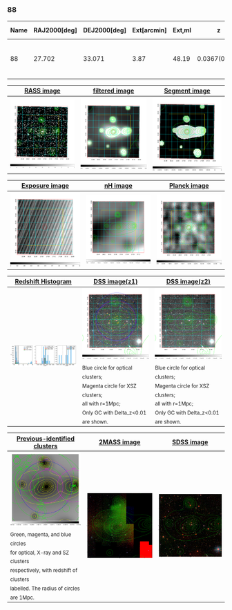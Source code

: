 <div STYLE="page-break-after: always;"></div>

### 88

|Name|RAJ2000[deg]|DEJ2000[deg] |Ext[arcmin]| Ext,ml | z | z_src| C|GC(XSZ,Delta_z<0.01)| GC(OPT,Delta_z<0.01)|GC| R_sig[arcmin] | R500[arcmin] | R500[Mpc]| CRsig[c/s] | CR500[c/s] |L500[1E44 erg/s]|F500[1E-12 erg/s/cm^2]| M500[1E14 Msun]|Tx[keV]|Cnt_sig|Beta|Rc[arcmin]|Comment|Alias|
|---|---|---|---|---|---|------|---|--------|---------|----------|---|---|---|---|---|---|---|---|---|---|---|---|---|---|
|88| 27.702| 33.071| 3.87| 48.19| 0.0367(0.005)| z1, z_xsz| B| MCXC, Tar| A, N| A, F20, MCXC, N, SPI, Tar, W| 27.169| 17.219| 0.753| 0.622(0.085)| 0.586(0.080)| 0.315(0.038)| 10.094(1.224)| 1.26(0.08)| 2.50(0.10)| 175.0| 0.507(-0.005+0.011)| 5.363(-0.393+0.457)| -| k466|

|[RASS image](../image/88/88_img.pdf)|[filtered image](../image/88/88_fil.pdf)|[Segment image](../image/88/88_seg.pdf)|
|-------------------|--------------------|-------------------|
| <img src="../image/88/88_img.png" width="300">  | <img src="../image/88/88_fil.png" width="300">   | <img src="../image/88/88_seg.png" width="300">  |

|[Exposure image](../image/88/88_mex.pdf)| [nH image](../image/88/88_nh.pdf)| [Planck image](../image/88/88_p.pdf)|
|-------------------|--------------------|-------------------|
|<img src="../image/88/88_mex.png" width="300">   | <img src="../image/88/88_nh.png" width="300">    | <img src="../image/88/88_p.png" width="300"> |

|[Redshift Histogram](../image/88/88_zg.pdf) | [DSS image(z1)](../image/88/88_dss_z1.pdf)      |  [DSS image(z2)](../image/88/88_dss_z2.pdf)    |
|-------------------|--------------------|-------------------|
|<img src="../image/88/88_zg.png" width="300"> |<img src="../image/88/88_dss_z1.png" width="300"> <sub><br>Blue circle for optical clusters; <br>Magenta circle for XSZ clusters; <br>all with r=1Mpc; <br>Only GC with Delta_z<0.01 are shown. </sub>| <img src="../image/88/88_dss_z2.png" width="300"><sub><br>Blue circle for optical clusters; <br>Magenta circle for XSZ clusters; <br>all with r=1Mpc; <br>Only GC with Delta_z<0.01 are shown. </sub> |

|[Previous-identified clusters](../image/88/88_gc.pdf) | [2MASS image](../image/88/88_2mass.pdf)      |[SDSS image](../image/88/88_sdss.pdf)   |
|-------------------|-------------------|-------------------|
|<img src=../image/88/88_gc.png width="300"> <br><sub>Green, magenta, and blue circles <br>for optical, X-ray and SZ clusters <br>respectively, with redshift of clusters <br>labelled. The radius of circles <br>are 1Mpc.</sub>|<img src="../image/88/88_2mass.png" width="300">  | <img src="../image/88/88_sdss.png" width="300">  |




